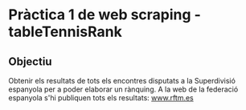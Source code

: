# Pràctica 1 de web scraping - tableTennisRank 

## Objectiu
Obtenir els resultats de tots els encontres disputats a la Superdivisió espanyola per a poder elaborar un rànquing. A la web de la federació espanyola s'hi publiquen tots els resultats: www.rftm.es
